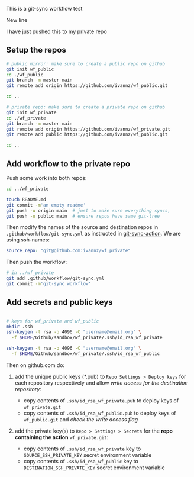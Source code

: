 This is a git-sync workflow test

New line

I have just pushed this to my private repo


Setup the repos
---------------

```bash
# public mirror: make sure to create a public repo on github
git init wf_public
cd ./wf_public
git branch -m master main
git remote add origin https://github.com/ivannz/wf_public.git

cd ..

# private repo: make sure to create a private repo on github
git init wf_private
cd ./wf_private
git branch -m master main
git remote add origin https://github.com/ivannz/wf_private.git
git remote add public https://github.com/ivannz/wf_public.git

cd ..
```

Add workflow to the private repo
--------------------------------
Push some work into both repos:
```bash
cd ../wf_private

touch README.md
git commit -m'an empty readme'
git push -u origin main  # just to make sure everything syncs,
git push -u public main  # ensure repos have same git-tree
```

Then modify the names of the source and destination repos in `.github/workflow/git-sync.yml` as instructed in [git-sync-action](https://github.com/marketplace/actions/git-sync-action). We are using ssh-names:
```yaml
source_repo: "git@github.com:ivannz/wf_private"
```

Then push the workflow:
```bash
# in ../wf_private
git add .github/workflow/git-sync.yml
git commit -m'git-sync workflow'
```

Add secrets and public keys
---------------------------

```bash

# keys for wf_private and wf_public
mkdir .ssh
ssh-keygen -t rsa -b 4096 -C "username@email.org" \
  -f $HOME/Github/sandbox/wf_private/.ssh/id_rsa_wf_private

ssh-keygen -t rsa -b 4096 -C "username@email.org" \
  -f $HOME/Github/sandbox/wf_private/.ssh/id_rsa_wf_public
```

Then on github.com do:
1. add the unique public keys (\*.pub) to `Repo Settings > Deploy keys` for each repository respectively and allow *write access for the destination repository*:
    * copy contents of `.ssh/id_rsa_wf_private.pub` to deploy keys of `wf_private.git`
    * copy contents of `.ssh/id_rsa_wf_public.pub` to deploy keys of `wf_public.git` and *check the write access flag*

2. add the private key(s) to `Repo > Settings > Secrets` for the **repo containing the action** `wf_private.git`:
    * copy contents of `.ssh/id_rsa_wf_private` key to `SOURCE_SSH_PRIVATE_KEY` secret environment variable
    * copy contents of `.ssh/id_rsa_wf_public` key to `DESTINATION_SSH_PRIVATE_KEY` secret environment variable

